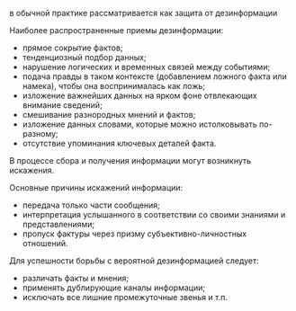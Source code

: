 в обычной практике рассматривается как защита от дезинформации

Наиболее распространенные приемы дезинформации:
- прямое сокрытие фактов;
- тенденциозный подбор данных;
- нарушение логических и временных связей между событиями;
- подача правды в таком контексте (добавлением ложного факта или намека), чтобы она воспринималась как ложь;
- изложение важнейших данных на ярком фоне отвлекающих внимание сведений;
- смешивание разнородных мнений и фактов;
- изложение данных словами, которые можно истолковывать по-разному;
- отсутствие упоминания ключевых деталей факта.

В процессе сбора и получения информации могут возникнуть искажения.

Основные причины искажений информации:
- передача только части сообщения;
- интерпретация услышанного в соответствии со своими знаниями и представлениями;
- пропуск фактуры через призму субъективно-личностных отношений.

Для успешности борьбы с вероятной дезинформацией следует:
- различать факты и мнения;
- применять дублирующие каналы информации;
- исключать все лишние промежуточные звенья и т.п.
